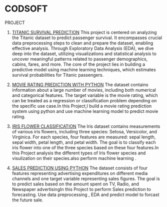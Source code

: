 # CODSOFT
PROJECT

1. [TITANIC SURVIVAL PREDICTION](https://github.com/Akashwadile21/CODSOFT/blob/main/Titanic_Survival_Prediction.ipynb)
This project is centered on analyzing the Titanic dataset to predict passenger survival. It encompasses crucial data preprocessing steps to clean and prepare the dataset, enabling effective analysis. Through Exploratory Data Analysis (EDA), we dive deep into the dataset, utilizing visualizations and statistical analysis to uncover meaningful patterns related to passenger demographics, cabins, fares, and more. The core of the project lies in building a predictive model using machine learning techniques, which estimates survival probabilities for Titanic passengers.

2. [MOVIE RATING PREDICTION WITH PYTHON](https://github.com/Akashwadile21/CODSOFT/blob/main/IMDB/IMDB_Indian_Movies.ipynb)
The dataset contains information about a large number of movies, including both numerical and categorical features. The target variable is the movie rating, which can be treated as a regression or classification problem depending on the specific use case.In this Project,I build a movie rating prediction system using python and use machine learning model to predict movie rating.

3. [IRIS FLOWER CLASSIFICATION](https://github.com/Akashwadile21/CODSOFT/blob/main/Iris_Project/Task_2.ipynb)
The Iris dataset contains measurements of various iris flowers, including three species: Setosa, Versicolor, and Virginica. For each species, four features are measured: sepal length, sepal width, petal length, and petal width. The goal is to classify each iris flower into one of the three species based on these four features.In this Project analysis the different types of Iris flower species and visulization on their species.also perform machine learning .

4. [SALES PREDICTION USING PYTHON](https://github.com/Akashwadile21/CODSOFT/blob/main/Task_3(Sales_Prediction).ipynb)
The dataset consists of four features representing advertising expenditures on different media channels and one target variable representing sales figures. The goal is to predict sales based on the amount spent on TV, Radio, and Newspaper advertisingIn this Project to perform Sales prediction to forecasting. Use data preprocessing , EDA and predict model to forcast the future sale.

